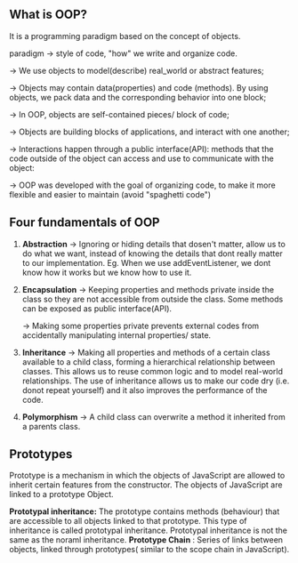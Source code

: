 ## What is OOP?

It is a programming paradigm based on the concept of objects.

paradigm → style of code, "how" we write and organize code.

→ We use objects to model(describe) real_world or abstract features;

→ Objects may contain data(properties) and code (methods). By using objects, we pack data and the corresponding behavior into one block;

→ In OOP, objects are self-contained pieces/ block of code;

→ Objects are building blocks of applications, and interact with one another;

→ Interactions happen through a public interface(API): methods that the code outside of the object can access and use to communicate with the object:

→ OOP was developed with the goal of organizing code, to make it more flexible and easier to maintain (avoid "spaghetti code")

## Four fundamentals of OOP

1. **Abstraction** → Ignoring or hiding details that dosen't matter, allow us to do what we want, instead of knowing the details that dont really matter to our implementation. Eg. When we use addEventListener, we dont know how it works but we know how to use it.
2. **Encapsulation** → Keeping properties and methods private inside the class so they are not accessible from outside the class. Some methods can be exposed as public interface(API).

    → Making some properties private prevents external codes from accidentally manipulating internal properties/ state.

3. **Inheritance** → Making all properties and methods of a certain class available to a child class, forming a hierarchical relationship between classes. This allows us to reuse common logic and to model real-world relationships. The use of inheritance allows us to make our code dry (i.e. donot repeat yourself) and it also improves the performance of the code.
4. **Polymorphism** → A child class can overwrite a method it inherited from a parents class.

## Prototypes
Prototype is a mechanism in which the objects of JavaScript are allowed to inherit certain features from the constructor. The objects of JavaScript are linked to a prototype Object.

**Prototypal inheritance:** The prototype contains methods (behaviour) that are accessible to all objects linked to that prototype. This type of inheritance is called prototypal inheritance. Prototypal inheritance is not the same as the noraml inheritance.
**Prototype Chain** : Series of links between objects, linked through prototypes( similar to the scope chain in JavaScript).
